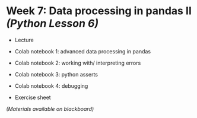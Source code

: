 # Week 7: Data processing in pandas II *(Python Lesson 6)*

-   Lecture

-   Colab notebook 1: advanced data processing in pandas

-   Colab notebook 2: working with/ interpreting errors

-   Colab notebook 3: python asserts

-   Colab notebook 4: debugging

-   Exercise sheet

*(Materials available on blackboard)*
